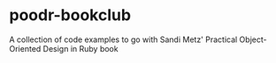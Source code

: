 # poodr-bookclub
A collection of code examples to go with Sandi Metz' Practical Object-Oriented Design in Ruby book
